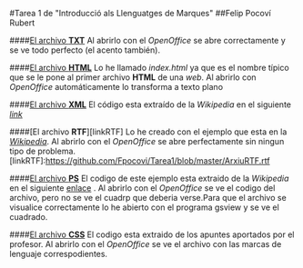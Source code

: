 #Tarea 1 de "Introducció als Llenguatges de Marques"
##Felip Pocoví Rubert

####[El archivo **TXT**](https://github.com/Fpocovi/Tarea1/blob/master/ArxiuTXT.txt)
Al abrirlo con el _OpenOffice_ se abre correctamente y se ve todo perfecto (el acento también).

####[El archivo **HTML**](https://github.com/Fpocovi/Tarea1/blob/master/index.html)
Lo he llamado _index.html_ ya que es el nombre típico que se le pone al primer archivo **HTML** de una _web_. Al abrirlo con _OpenOffice_ automáticamente lo transforma a texto plano

####[El archivo **XML**](https://github.com/Fpocovi/Tarea1/blob/master/arxiuXML.xml)
El código esta extraído de la _Wikipedia_ en el siguiente [_link_](https://es.wikipedia.org/wiki/Extensible_Markup_Language)

####[El archivo **RTF**][linkRTF]
Lo he creado con el ejemplo que esta en la [_Wikipedia_](https://es.wikipedia.org/wiki/Rich_Text_Format). Al abrirlo con el _OpenOffice_ se abre perfectamente sin ningun tipo de problema.
[linkRTF]:https://github.com/Fpocovi/Tarea1/blob/master/ArxiuRTF.rtf

####[El archivo **PS**](https://github.com/Fpocovi/Tarea1/blob/master/ArxiuPs.ps)
El codigo de este ejemplo esta extraido de la _Wikipedia_ en el siguiente [enlace](https://es.wikipedia.org/wiki/PostScript) . Al abrirlo con el _OpenOffice_ se ve el codigo del archivo, pero no se ve el cuadrp que deberia verse.Para que el archivo se visualice correctamente lo he abierto con el programa gsview y se ve el cuadrado.

####[El archivo **CSS**](https://github.com/Fpocovi/Tarea1/blob/master/ArxiuCSS.css)
El codigo esta extraido de los apuntes aportados por el profesor. Al abrirlo con el _OpenOffice_ se ve el archivo con las marcas de lenguaje correspodientes.
